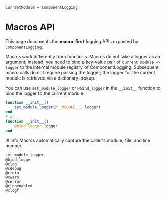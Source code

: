 ```@meta
CurrentModule = ComponentLogging
```

# Macros API

This page documents the **macro-first** logging APIs exported by `ComponentLogging`.

Macros work differently from functions. Macros do not take a logger as an argument; instead, you need to bind a key-value pair of `current module => logger` to the internal module registry of ComponentLogging.
Subsequent macro calls do not require passing the logger; the logger for the current module is retrieved via a dictionary lookup.

You can use `set_module_logger` or `@bind_logger` in the `__init__` function to bind the logger to the current module.

```julia
function __init__()
    set_module_logger(@__MODULE__, logger)
end
# or
function __init__()
    @bind_logger logger
end
```

!!! info
    Macros automatically capture the caller's module, file, and line number.

```@docs
set_module_logger
@bind_logger
@clog
@cdebug
@cinfo
@cwarn
@cerror
@clogenabled
@clogf
```